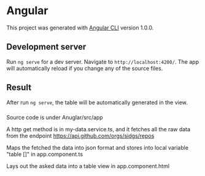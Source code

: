 # Angular
This project was generated with [Angular CLI](https://github.com/angular/angular-cli) version 1.0.0.

## Development server
Run `ng serve` for a dev server. Navigate to `http://localhost:4200/`. The app will automatically reload if you change any of the source files.

## Result
After run `ng serve`, the table will be automatically generated in the view. 

### 
Source code is under Anuglar/src/app  

A http get method is in my-data.service.ts, and it fetches all the raw data from the endpoint https://api.github.com/orgs/sidgs/repos

Maps the fetched the data into json format and stores into local variable "table []" in app.component.ts

Lays out the asked data into a table view in app.component.html



